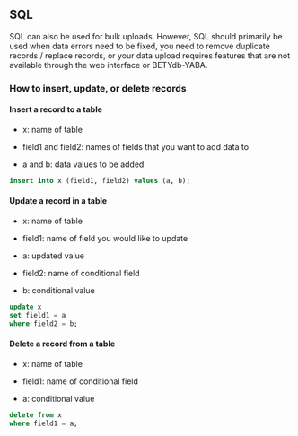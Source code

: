 ## SQL

SQL can also be used for bulk uploads. However, SQL should primarily be used when data errors need to be fixed, you need to remove duplicate records / replace records, or your data upload requires features that are not available through the web interface or BETYdb-YABA.

### How to insert, update, or delete records

#### Insert a record to a table

* x: name of table

* field1 and field2: names of fields that you want to add data to

* a and b: data values to be added

```sql
insert into x (field1, field2) values (a, b);
```

#### Update a record in a table

* x: name of table

* field1: name of field you would like to update

* a: updated value

* field2: name of conditional field

* b: conditional value

```sql
update x
set field1 = a
where field2 = b;
```

#### Delete a record from a table

* x: name of table

* field1: name of conditional field

* a: conditional value

```sql
delete from x
where field1 = a;
```

